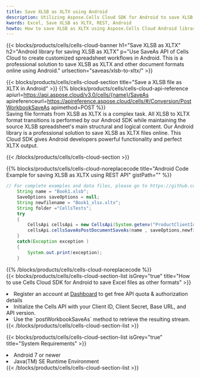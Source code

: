 ```yaml
---
title: Save XLSB as XLTX using Android 
description: Utilizing Aspose.Cells Cloud SDK for Android to save XLSB format file as XLTX format file. 
kwords: Excel, Save XLSB as XLTX, REST, Android
howto: How to save XLSB as XLTX using Aspose.Cells Cloud Android library.
---
```



{{< blocks/products/cells/cells-cloud-banner h1="Save XLSB as XLTX" h2="Android library for saving XLSB as XLTX" p="Use SaveAs API of Cells Cloud to create customized spreadsheet workflows in Android. This is a professional solution to save XLSB as XLTX and other document formats online using Android." urlsection="saveas/xlsb-to-xltx/" >}}

{{< blocks/products/cells/cells-cloud-section  title="Save a XLSB file as XLTX in Android" >}}
{{% blocks/products/cells/cells-cloud-api-reference  apiurl=https://api.aspose.cloud/v3.0/cells/{name}/SaveAs  apireferenceurl=https://apireference.aspose.cloud/cells/#/Conversion/PostWorkbookSaveAs  apimethod=POST %}}
<br/>
Saving file formats from XLSB as XLTX is a complex task. All XLSB to XLTX format transitions is performed by our Android SDK while maintaining the source XLSB spreadsheet's main structural and logical content. Our Android library is a professional solution to save XLSB as XLTX files online. This Cloud SDK gives Android developers powerful functionality and perfect XLTX output.

{{< /blocks/products/cells/cells-cloud-section >}}

{{% blocks/products/cells/cells-cloud-noreplacecode title="Android Code Example for saving XLSB as XLTX using REST API" gistPath="" %}}
  
```java
// For complete examples and data files, please go to https://github.com/aspose-cells-cloud/aspose-cells-cloud-android/
    String name = "Book1.xlsb";
    SaveOptions saveOptions = null;
    String newfilename = "Book1_xlsx.xltx";
    String folder ="CellsTests";
    try
    {
        CellsApi cellsApi = new CellsApi(System.getenv("ProductClientId"), System.getenv("ProductClientSecret"));
        cellsApi.cellsSaveAsPostDocumentSaveAs(name , saveOptions,newfilename,false,false,folder,null,null,null,true);                       
    }
    catch(Exception exception )
    {
        System.out.print(exception);
    }
```
  
{{% /blocks/products/cells/cells-cloud-noreplacecode  %}}
<br/>
{{< blocks/products/cells/cells-cloud-section-list isGrey="true"  title="How to use Cells Cloud SDK for Android to save Excel files as other formats" >}}
<li>Register an account at <a href="https://dashboard.aspose.cloud/">Dashboard</a> to get free API quota & authorization details</li>
<li>Initialize the Cells API with your Client ID, Client Secret, Base URL, and API version.</li>
<li>Use the `postWorkbookSaveAs` method to retrieve the resulting stream.</li>
{{< /blocks/products/cells/cells-cloud-section-list >}}

{{< blocks/products/cells/cells-cloud-section-list isGrey="true"  title="System Requirements" >}}
<li>Android 7 or newer</li>
<li>Java(TM) SE Runtime Environment</li>
{{< /blocks/products/cells/cells-cloud-section-list >}}
